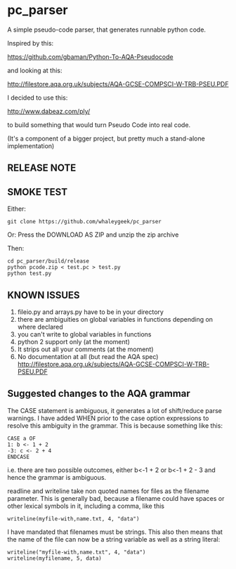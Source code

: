 # pc_parser
A simple pseudo-code parser, that generates runnable python code.

Inspired by this:

https://github.com/gbaman/Python-To-AQA-Pseudocode

and looking at this:

http://filestore.aqa.org.uk/subjects/AQA-GCSE-COMPSCI-W-TRB-PSEU.PDF

I decided to use this:

http://www.dabeaz.com/ply/

to build something that would turn Pseudo Code into real code.

(It's a component of a bigger project, but pretty much a stand-alone
implementation)




RELEASE NOTE
----

SMOKE TEST
---
Either:

    git clone https://github.com/whaleygeek/pc_parser

Or: Press the DOWNLOAD AS ZIP and unzip the zip archive

Then:

    cd pc_parser/build/release
    python pcode.zip < test.pc > test.py
    python test.py

KNOWN ISSUES
---
1. fileio.py and arrays.py have to be in your directory
2. there are ambiguities on global variables in functions depending on where declared
3. you can't write to global variables in functions 
4. python 2 support only (at the moment)
5. It strips out all your comments (at the moment)
6. No documentation at all (but read the AQA spec)
http://filestore.aqa.org.uk/subjects/AQA-GCSE-COMPSCI-W-TRB-PSEU.PDF



Suggested changes to the AQA grammar
---

The CASE statement is ambiguous, it generates a lot of
shift/reduce parse warnings. I have added WHEN prior to the case option expressions
to resolve this ambiguity in the grammar. This is because something like this:

    CASE a OF
    1: b <- 1 + 2
    -3: c <- 2 + 4
    ENDCASE
    
i.e. there are two possible outcomes, either b<-1 + 2 or b<-1 + 2 - 3
and hence the grammar is ambiguous.

readline and writeline take non quoted names for files as the filename parameter.
This is generally bad, because a filename could have spaces or other lexical symbols
in it, including a comma, like this

    writeline(myfile-with,name.txt, 4, "data")

I have mandated that filenames must be strings. This also then means that the
name of the file can now be a string variable as well as a string literal:

    writeline("myfile-with,name.txt", 4, "data")
    writeline(myfilename, 5, data)

